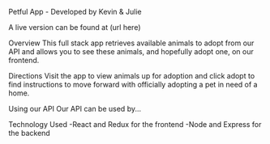 Petful App - Developed by Kevin & Julie

A live version can be found at (url here)

Overview
This full stack app retrieves available animals to adopt from our API and allows you to see these animals, and hopefully adopt one, on our frontend.

Directions
Visit the app to view animals up for adoption and click adopt to find instructions to move forward with officially adopting a pet in need of a home.

Using our API
Our API can be used by...

Technology Used
-React and Redux for the frontend
-Node and Express for the backend

